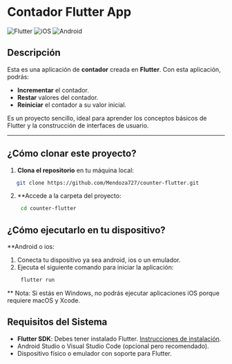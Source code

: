 # Contador Flutter App

![Flutter](https://img.shields.io/badge/Flutter-v3.x-blue?logo=flutter&logoColor=white)
![iOS](https://img.shields.io/badge/iOS-Supported-green?logo=apple&logoColor=white)
![Android](https://img.shields.io/badge/Android-Supported-brightgreen?logo=android&logoColor=white)

## Descripción

Esta es una aplicación de **contador** creada en **Flutter**. Con esta aplicación, podrás:

- **Incrementar** el contador.
- **Restar** valores del contador.
- **Reiniciar** el contador a su valor inicial.

Es un proyecto sencillo, ideal para aprender los conceptos básicos de Flutter y la construcción de interfaces de usuario.

---

## ¿Cómo clonar este proyecto?

1. **Clona el repositorio** en tu máquina local:
  ```bash
     git clone https://github.com/Mendoza727/counter-flutter.git
  ```
2. **Accede a la carpeta del proyecto:
   ```bash
    cd counter-flutter
   ```
## ¿Cómo ejecutarlo en tu dispositivo?

**Android o ios:
1. Conecta tu dispositivo ya sea android, ios o un emulador.
2. Ejecuta el siguiente comando para iniciar la aplicación:
   ```bash
    flutter run
   ```
** Nota: Si estás en Windows, no podrás ejecutar aplicaciones iOS porque requiere macOS y Xcode.

## Requisitos del Sistema
- **Flutter SDK**: Debes tener instalado Flutter. [Instrucciones de instalación](https://docs.flutter.dev/get-started/install).
- Android Studio o Visual Studio Code (opcional pero recomendado).
- Dispositivo físico o emulador con soporte para Flutter.
